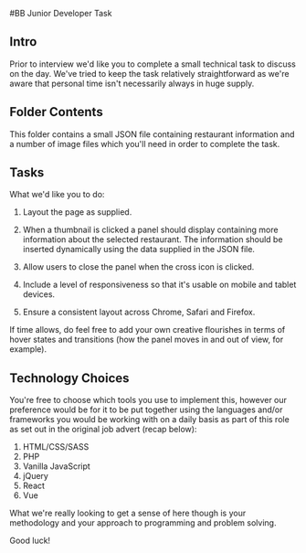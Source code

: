 #BB Junior Developer Task

## Intro
Prior to interview we'd like you to complete a small technical task to discuss 
on the day. We've tried to keep the task relatively straightforward as we're 
aware that personal time isn't necessarily always in huge supply. 

## Folder Contents
This folder contains a small JSON file containing restaurant information and 
a number of image files which you'll need in order to complete the task.

## Tasks
What we'd like you to do: 

1. Layout the page as supplied.

2. When a thumbnail is clicked a panel should display containing more 
information about the selected restaurant. The information should be 
inserted dynamically using the data supplied in the JSON file. 

3. Allow users to close the panel when the cross icon is clicked. 

4. Include a level of responsiveness so that it's usable on mobile and tablet devices. 

5. Ensure a consistent layout across Chrome, Safari and Firefox. 

If time allows, do feel free to add your own creative flourishes in terms of hover 
states and transitions (how the panel moves in and out of view, for example).

## Technology Choices
You're free to choose which tools you use to implement this, however our preference
would be for it to be put together using the languages and/or frameworks you would be
working with on a daily basis as part of this role as set out in the original job 
advert (recap below):

1. HTML/CSS/SASS
2. PHP
2. Vanilla JavaScript
3. jQuery
4. React
5. Vue

What we're really looking to get a sense of here though is your methodology and your 
approach to programming and problem solving. 

Good luck!